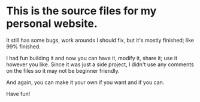 # This is the source files for my personal website.
It still has some bugs, work arounds I should fix, but it's mostly finished; like 99% finished.

I had fun building it and now you can have it, modify it, share it; use it however you like.
Since it was just a side project, I didn't use any comments on the files so it may not be beginner friendly.

And again, you can make it your own if you want and if you can.

Have fun!
